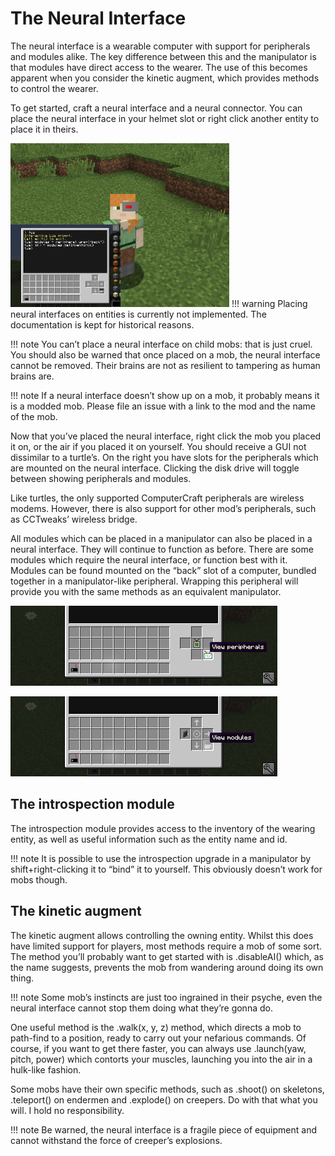 # The Neural Interface
The neural interface is a wearable computer with support for peripherals and modules alike. The key difference between this and the manipulator is that modules have direct access to the wearer. The use of this becomes apparent when you consider the kinetic augment, which provides methods to control the wearer.

To get started, craft a neural interface and a neural connector. You can place the neural interface in your helmet slot or right click another entity to place it in theirs.

![A player wearing a neural interface](/img/replethora/neuralinterface_ui.png)
!!! warning
    Placing neural interfaces on entities is currently not implemented. The documentation is kept for historical reasons.

!!! note
    You can’t place a neural interface on child mobs: that is just cruel. You should also be warned that once placed on a mob, the neural interface cannot be removed. Their brains are not as resilient to tampering as human brains are.

!!! note
    If a neural interface doesn’t show up on a mob, it probably means it is a modded mob. Please file an issue with a link to the mod and the name of the mob.

Now that you’ve placed the neural interface, right click the mob you placed it on, or the air if you placed it on yourself. You should receive a GUI not dissimilar to a turtle’s. On the right you have slots for the peripherals which are mounted on the neural interface. Clicking the disk drive will toggle between showing peripherals and modules.

Like turtles, the only supported ComputerCraft peripherals are wireless modems. However, there is also support for other mod’s peripherals, such as CCTweaks’ wireless bridge.

All modules which can be placed in a manipulator can also be placed in a neural interface. They will continue to function as before. There are some modules which require the neural interface, or function best with it. Modules can be found mounted on the “back” slot of a computer, bundled together in a manipulator-like peripheral. Wrapping this peripheral will provide you with the same methods as an equivalent manipulator.



![The peripheral view of a neural interface](/img/replethora/neuralinterface_view_peripherals.png)

![The module view of a neural interface](/img/replethora/neuralinterface_view_modules.png)

## The introspection module
The introspection module provides access to the inventory of the wearing entity, as well as useful information such as the entity name and id.

!!! note
     It is possible to use the introspection upgrade in a manipulator by shift+right-clicking it to “bind” it to yourself. This obviously doesn’t work for mobs though.

## The kinetic augment
The kinetic augment allows controlling the owning entity. Whilst this does have limited support for players, most methods require a mob of some sort. The method you’ll probably want to get started with is .disableAI() which, as the name suggests, prevents the mob from wandering around doing its own thing.

!!! note
    Some mob’s instincts are just too ingrained in their psyche, even the neural interface cannot stop them doing what they’re gonna do.

One useful method is the .walk(x, y, z) method, which directs a mob to path-find to a position, ready to carry out your nefarious commands. Of course, if you want to get there faster, you can always use .launch(yaw, pitch, power) which contorts your muscles, launching you into the air in a hulk-like fashion.

Some mobs have their own specific methods, such as .shoot() on skeletons, .teleport() on endermen and .explode() on creepers. Do with that what you will. I hold no responsibility.

!!! note
    Be warned, the neural interface is a fragile piece of equipment and cannot withstand the force of creeper’s explosions.